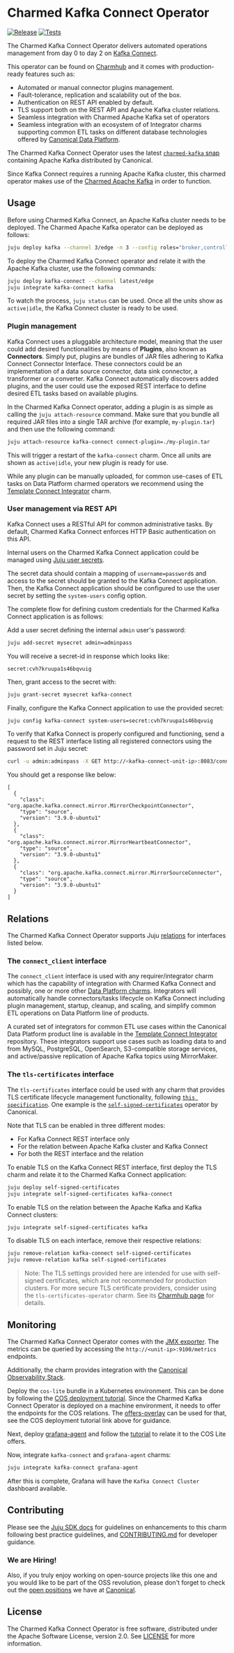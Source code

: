 # Charmed Kafka Connect Operator

[![Release](https://github.com/canonical/kafka-connect-operator/actions/workflows/release.yaml/badge.svg)](https://github.com/canonical/kafka-connect-operator/actions/workflows/release.yaml)
[![Tests](https://github.com/canonical/kafka-connect-operator/actions/workflows/ci.yaml/badge.svg?branch=main)](https://github.com/canonical/kafka-connect-operator/actions/workflows/ci.yaml?query=branch%3Amain)

The Charmed Kafka Connect Operator delivers automated operations management from day 0 to day 2 on [Kafka Connect](https://kafka.apache.org/documentation/#connect).

This operator can be found on [Charmhub](https://charmhub.io/kafka-connect) and it comes with production-ready features such as:

- Automated or manual connector plugins management.
- Fault-tolerance, replication and scalability out of the box.
- Authentication on REST API enabled by default.
- TLS support both on the REST API and Apache Kafka cluster relations.
- Seamless integration with Charmed Apache Kafka set of operators
- Seamless integration with an ecosystem of of Integrator charms supporting common ETL tasks on different database technologies offered by [Canonical Data Platform](https://canonical.com/data).

The Charmed Kafka Connect Operator uses the latest [`charmed-kafka` snap](https://github.com/canonical/charmed-kafka-snap) containing Apache Kafka distributed by Canonical.

Since Kafka Connect requires a running Apache Kafka cluster, this charmed operator makes use of the [Charmed Apache Kafka](https://github.com/canonical/kafka-operator) in order to function.

## Usage

Before using Charmed Kafka Connect, an Apache Kafka cluster needs to be deployed. The Charmed Apache Kafka operator can be deployed as follows:

```bash
juju deploy kafka --channel 3/edge -n 3 --config roles="broker,controller"
```

To deploy the Charmed Kafka Connect operator and relate it with the Apache Kafka cluster, use the following commands:

```bash
juju deploy kafka-connect --channel latest/edge
juju integrate kafka-connect kafka
```

To watch the process, `juju status` can be used. Once all the units show as `active|idle`, the Kafka Connect cluster is ready to be used.

### Plugin management

Kafka Connect uses a pluggable architecture model, meaning that the user could add desired functionalities by means of **Plugins**, also known as **Connectors**. Simply put, plugins are bundles of JAR files adhering to Kafka Connect Connector Interface. These connectors could be an implementation of a data source connector, data sink connector, a transformer or a converter. Kafka Connect automatically discovers added plugins, and the user could use the exposed REST interface to define desired ETL tasks based on available plugins.

In the Charmed Kafka Connect operator, adding a plugin is as simple as calling the `juju attach-resource` command. Make sure that you bundle all required JAR files into a single TAR archive (for example, `my-plugin.tar`) and then use the following command:

```bash
juju attach-resource kafka-connect connect-plugin=./my-plugin.tar
```

This will trigger a restart of the `kafka-connect` charm. Once all units are shown as `active|idle`, your new plugin is ready for use. 

While any plugin can be manually uploaded, for common use-cases of ETL tasks on Data Platform charmed operators we recommend using the [Template Connect Integrator](https://github.com/canonical/template-connect-integrator) charm.

### User management via REST API

Kafka Connect uses a RESTful API for common administrative tasks. By default, Charmed Kafka Connect enforces HTTP Basic authentication on this API.

Internal users on the Charmed Kafka Connect application could be managed using [Juju user secrets](https://documentation.ubuntu.com/juju/latest/reference/secret/index.html#user). 

The secret data should contain a mapping of `username=password`s and access to the secret should be granted to the Kafka Connect application. Then, the Kafka Connect application should be configured to use the user secret by setting the `system-users` config option.

The complete flow for defining custom credentials for the Charmed Kafka Connect application is as follows: 

Add a user secret defining the internal `admin` user's password:

```bash
juju add-secret mysecret admin=adminpass
```

You will receive a secret-id in response which looks like: 

```text
secret:cvh7kruupa1s46bqvuig
```

Then, grant access to the secret with:

```bash
juju grant-secret mysecret kafka-connect
```

Finally, configure the Kafka Connect application to use the provided secret:

```bash
juju config kafka-connect system-users=secret:cvh7kruupa1s46bqvuig
```

To verify that Kafka Connect is properly configured and functioning, send a request to the REST interface listing all registered connectors using the password set in Juju secret:

```bash
curl -u admin:adminpass -X GET http://<kafka-connect-unit-ip>:8083/connector-plugins
```

You should get a response like below:

```text
[
  {
    "class": "org.apache.kafka.connect.mirror.MirrorCheckpointConnector",
    "type": "source",
    "version": "3.9.0-ubuntu1"
  },
  {
    "class": "org.apache.kafka.connect.mirror.MirrorHeartbeatConnector",
    "type": "source",
    "version": "3.9.0-ubuntu1"
  },
  {
    "class": "org.apache.kafka.connect.mirror.MirrorSourceConnector",
    "type": "source",
    "version": "3.9.0-ubuntu1"
  }
]
```

## Relations

The Charmed Kafka Connect Operator supports Juju [relations](https://documentation.ubuntu.com/juju/latest/reference/relation/) for interfaces listed below.

### The `connect_client` interface

The `connect_client` interface is used with any requirer/integrator charm which has the capability of integration with Charmed Kafka Connect and possibly, one or more other [Data Platform charms](https://canonical.com/data). Integrators will automatically handle connectors/tasks lifecycle on Kafka Connect including plugin management, startup, cleanup, and scaling, and simplify common ETL operations on Data Platform line of products.

A curated set of integrators for common ETL use cases within the Canonical Data Platform product line is available in the [Template Connect Integrator](https://github.com/canonical/template-connect-integrator) repository. These integrators support use cases such as loading data to and from MySQL, PostgreSQL, OpenSearch, S3-compatible storage services, and active/passive replication of Apache Kafka topics using MirrorMaker.

### The `tls-certificates` interface

The `tls-certificates` interface could be used with any charm that provides TLS certificate lifecycle management functionality, following [`this specification`](https://github.com/canonical/charm-relation-interfaces/tree/main/docs/json_schemas/tls_certificates/v1). One example is the [`self-signed-certificates`](https://github.com/canonical/self-signed-certificates-operator) operator by Canonical.

Note that TLS can be enabled in three different modes:

- For Kafka Connect REST interface only
- For the relation between Apache Kafka cluster and Kafka Connect
- For both the REST interface and the relation

To enable TLS on the Kafka Connect REST interface, first deploy the TLS charm and relate it to the Charmed Kafka Connect application:

```bash
juju deploy self-signed-certificates
juju integrate self-signed-certificates kafka-connect
```

To enable TLS on the relation between the Apache Kafka and Kafka Connect clusters: 

```bash
juju integrate self-signed-certificates kafka
```

To disable TLS on each interface, remove their respective relations:

```bash
juju remove-relation kafka-connect self-signed-certificates
juju remove-relation kafka self-signed-certificates
```

> Note: The TLS settings provided here are intended for use with self-signed certificates, which are not recommended for production clusters. For more secure TLS certificate providers, consider using the `tls-certificates-operator` charm. See its [Charmhub page](https://charmhub.io/tls-certificates-operator) for details.

## Monitoring

The Charmed Kafka Connect Operator comes with the [JMX exporter](https://github.com/prometheus/jmx_exporter/).
The metrics can be queried by accessing the `http://<unit-ip>:9100/metrics` endpoints.

Additionally, the charm provides integration with the [Canonical Observability Stack](https://charmhub.io/topics/canonical-observability-stack).

Deploy the `cos-lite` bundle in a Kubernetes environment. This can be done by following the
[COS deployment tutorial](https://charmhub.io/topics/canonical-observability-stack/tutorials/install-microk8s).
Since the Charmed Kafka Connect Operator is deployed on a machine environment, it needs to offer the endpoints
for the COS relations. The [offers-overlay](https://github.com/canonical/cos-lite-bundle/blob/main/overlays/offers-overlay.yaml)
can be used for that, see the COS deployment tutorial link above for guidance.

Next, deploy [grafana-agent](https://charmhub.io/grafana-agent) and follow the
[tutorial](https://discourse.charmhub.io/t/using-the-grafana-agent-machine-charm/8896)
to relate it to the COS Lite offers.

Now, integrate `kafka-connect` and `grafana-agent` charms:

```bash
juju integrate kafka-connect grafana-agent
```

After this is complete, Grafana will have the `Kafka Connect Cluster` dashboard available.

## Contributing

Please see the [Juju SDK docs](https://juju.is/docs/sdk) for guidelines on enhancements to this charm following best practice guidelines, and [CONTRIBUTING.md](https://github.com/canonical/kafka-connect-operator/blob/main/CONTRIBUTING.md) for developer guidance.

### We are Hiring!

Also, if you truly enjoy working on open-source projects like this one and you would like to be part of the OSS revolution, please don't forget to check out the [open positions](https://canonical.com/careers/all) we have at [Canonical](https://canonical.com/). 

## License

The Charmed Kafka Connect Operator is free software, distributed under the Apache Software License, version 2.0. See [LICENSE](https://github.com/canonical/kafka-connect-operator/blob/main/LICENSE) for more information.
